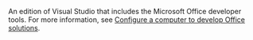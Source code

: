   An edition of Visual Studio that includes the Microsoft Office developer tools. For more information, see [Configure a computer to develop Office solutions](../../vsto/configuring-a-computer-to-develop-office-solutions.md).
